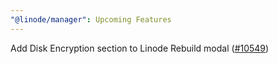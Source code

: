 ```yaml
---
"@linode/manager": Upcoming Features
---
```


Add Disk Encryption section to Linode Rebuild modal ([#10549](https://github.com/linode/manager/pull/10549))
